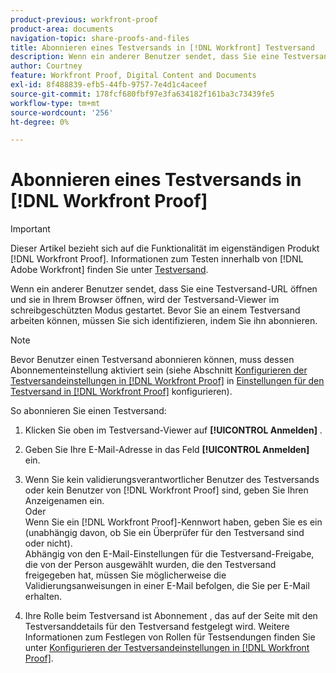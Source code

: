 ```yaml
---
product-previous: workfront-proof
product-area: documents
navigation-topic: share-proofs-and-files
title: Abonnieren eines Testversands in [!DNL Workfront] Testversand
description: Wenn ein anderer Benutzer sendet, dass Sie eine Testversand-URL öffnen und sie in Ihrem Browser öffnen, wird der Testversand-Viewer im schreibgeschützten Modus gestartet. Bevor Sie an einem Testversand arbeiten können, müssen Sie sich identifizieren, indem Sie ihn abonnieren.
author: Courtney
feature: Workfront Proof, Digital Content and Documents
exl-id: 8f488839-efb5-44fb-9757-7e4d1c4aceef
source-git-commit: 178fcf680fbf97e3fa634182f161ba3c73439fe5
workflow-type: tm+mt
source-wordcount: '256'
ht-degree: 0%

---
```


# Abonnieren eines Testversands in [!DNL Workfront Proof]

>[!IMPORTANT]
>
>Dieser Artikel bezieht sich auf die Funktionalität im eigenständigen Produkt [!DNL Workfront Proof]. Informationen zum Testen innerhalb von [!DNL Adobe Workfront] finden Sie unter [Testversand](../../../review-and-approve-work/proofing/proofing.md).

Wenn ein anderer Benutzer sendet, dass Sie eine Testversand-URL öffnen und sie in Ihrem Browser öffnen, wird der Testversand-Viewer im schreibgeschützten Modus gestartet. Bevor Sie an einem Testversand arbeiten können, müssen Sie sich identifizieren, indem Sie ihn abonnieren.

>[!NOTE]
>
>Bevor Benutzer einen Testversand abonnieren können, muss dessen Abonnementeinstellung aktiviert sein (siehe Abschnitt [Konfigurieren der Testversandeinstellungen in  [!DNL Workfront Proof]](../../../workfront-proof/wp-work-proofsfiles/manage-your-work/configure-proof-settings.md) in [Einstellungen für den Testversand in  [!DNL Workfront Proof]](../../../workfront-proof/wp-work-proofsfiles/manage-your-work/configure-proof-settings.md) konfigurieren).

So abonnieren Sie einen Testversand:

1. Klicken Sie oben im Testversand-Viewer auf **[!UICONTROL Anmelden]** .
1. Geben Sie Ihre E-Mail-Adresse in das Feld **[!UICONTROL Anmelden]** ein.
1. Wenn Sie kein validierungsverantwortlicher Benutzer des Testversands oder kein Benutzer von [!DNL Workfront Proof] sind, geben Sie Ihren Anzeigenamen ein.\
   Oder\
   Wenn Sie ein [!DNL Workfront Proof]-Kennwort haben, geben Sie es ein (unabhängig davon, ob Sie ein Überprüfer für den Testversand sind oder nicht).\
   Abhängig von den E-Mail-Einstellungen für die Testversand-Freigabe, die von der Person ausgewählt wurden, die den Testversand freigegeben hat, müssen Sie möglicherweise die Validierungsanweisungen in einer E-Mail befolgen, die Sie per E-Mail erhalten.

1. Ihre Rolle beim Testversand ist Abonnement , das auf der Seite mit den Testversanddetails für den Testversand festgelegt wird. Weitere Informationen zum Festlegen von Rollen für Testsendungen finden Sie unter [Konfigurieren der Testversandeinstellungen in [!DNL Workfront Proof]](../../../workfront-proof/wp-work-proofsfiles/manage-your-work/configure-proof-settings.md).
